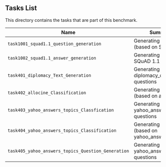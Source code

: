 ## Tasks List 

This directory contains the tasks that are part of this benchmark. 


Name | Summary | Category
---- | ----------- | --------
`task1001_squad1.1_question_generation` | Generating guestions (based on SQuAD 1.1) | Question Generation  
`task1002_squad1.1_answer_generation` | Generating answers to SQuAD 1.1 questions | Answer Generation
`task401_diplomacy_Text_Generation` | Generating answers to diplomacy_detection questions | Text_Generation
`task402_allocine_Classification` | Generating guestions (based on allocine) | Classification  
`task403_yahoo_answers_topics_Classfication` | Generating answers to yahoo_answers_topics questions | Classification
`task404_yahoo_answers_topics_Classification` | Generating guestions (based on yahoo_answers_topics) | Classification  
`task405_yahoo_answers_topics_Question_Generation` | Generating answers to yahoo_answers_topics questions | Question_Generation
